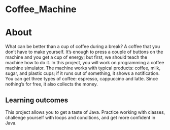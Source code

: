 # Coffee_Machine

# About
What can be better than a cup of coffee during a break? A coffee that you don’t have to make yourself. 
It’s enough to press a couple of buttons on the machine and you get a cup of energy; but first, we should teach the machine how to do it. 
In this project, you will work on programming a coffee machine simulator. The machine works with typical products: coffee, milk, sugar, and plastic cups; 
if it runs out of something, it shows a notification. You can get three types of coffee: espresso, cappuccino and latte. Since nothing’s for free, 
it also collects the money.

## Learning outcomes
This project allows you to get a taste of Java. Practice working with classes, challenge yourself with loops and conditions, and get more confident in Java.
